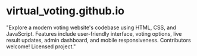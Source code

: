 # virtual_voting.github.io
"Explore a modern voting website's codebase using HTML, CSS, and JavaScript. Features include user-friendly interface, voting options, live result updates, admin dashboard, and mobile responsiveness. Contributors welcome! Licensed project."
